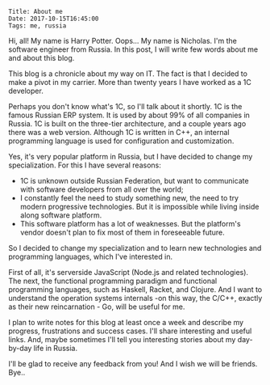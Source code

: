     Title: About me
    Date: 2017-10-15T16:45:00
    Tags: me, russia

Hi, all! My name is Harry Potter. Oops... My name is Nicholas.
I'm the software engineer from Russia.  In this post, I will write few words about me and about this blog.

This blog is a chronicle about my way on IT. The fact is that I decided to make a pivot in my carrier. More than twenty years I have worked as a 1C developer. 
<!-- more -->

Perhaps you don't know what's 1C, so I'll talk about it shortly. 1C is the famous Russian ERP system. It is used by about 99% of all companies in Russia. 1C is built on the three-tier architecture, and a couple years ago there was a web version. Although 1C is written in C++, an internal programming language is used for configuration and customization.

Yes, it's very popular platform in Russia, but I have decided to change my specialization. For this I have several reasons:

- 1C is unknown outside Russian Federation, but want to communicate with  software developers from all over the world;
- I constantly feel the need to study something new, the need to try modern progressive technologies. But it is impossible while living inside along software platform.
- This software platform has a lot of weaknesses. But the platform's vendor doesn't plan to fix most of them in foreseeable future.

So I decided to change my specialization and to learn new technologies and programming languages, which I've interested in.

First of all, it's serverside JavaScript (Node.js and related technologies). The next, the functional programming paradigm and functional programming languages, such as Haskell, Racket, and Clojure. And I want to understand the operation systems internals -on this way, the C/C++, exactly as their new reincarnation - Go, will be useful for me.

I plan to write notes for this blog at least once a week and describe my progress, frustrations and success cases. I'll share interesting and useful links. And, maybe sometimes I'll tell you interesting stories about my day-by-day life in Russia.

I'll be glad to receive any feedback from you! And I wish we will be friends.
Bye..